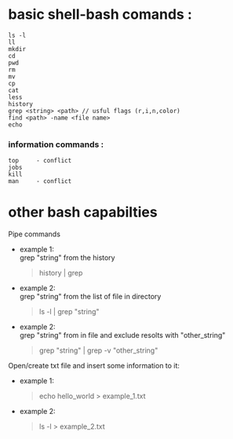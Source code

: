 # basic shell-bash comands :

```
ls -l
ll
mkdir
cd
pwd
rm
mv
cp
cat
less
history
grep <string> <path> // usful flags (r,i,n,color)
find <path> -name <file name>
echo
```
### information commands :
```
top     - conflict
jobs
kill
man     - conflict
```

# other bash capabilties
Pipe commands
- example 1:  
  grep "string" from the history
    > history | grep <string>
- example 2:  
  grep "string" from the list of file in directory
    > ls -l | grep "string"
- example 2:  
  grep "string" from in file and exclude resolts with "other_string"
    > grep "string" | grep -v "other_string"

Open/create txt file and insert some information to it:
- example 1:
  > echo hello_world > example_1.txt
- example 2:
  > ls -l > example_2.txt